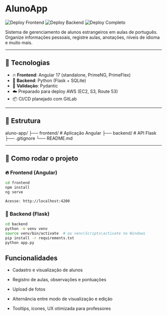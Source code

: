 # AlunoApp

![Deploy Frontend](https://github.com/diegoserpa/aluno-app/actions/workflows/deploy-frontend.yml/badge.svg)
![Deploy Backend](https://github.com/diegoserpa/aluno-app/actions/workflows/deploy-backend.yml/badge.svg)
![Deploy Completo](https://github.com/diegoserpa/aluno-app/actions/workflows/deploy-full.yml/badge.svg)

Sistema de gerenciamento de alunos estrangeiros em aulas de português.  
Organize informações pessoais, registre aulas, anotações, níveis de idioma e muito mais.

---

## 🧩 Tecnologias

- 🔥 **Frontend**: Angular 17 (standalone, PrimeNG, PrimeFlex)
- 🐍 **Backend**: Python (Flask + SQLite)
- 🧠 **Validação**: Pydantic
- ☁️ Preparado para deploy AWS (EC2, S3, Route 53)
- 📦 CI/CD planejado com GitLab

---

## 📁 Estrutura

aluno-app/
├── frontend/ # Aplicação Angular
├── backend/ # API Flask
├── .gitignore
└── README.md

---

## 🚀 Como rodar o projeto

### 🔥 Frontend (Angular)

```bash
cd frontend
npm install
ng serve

Acesse: http://localhost:4200
```

### 🐍 Backend (Flask)

```bash
cd backend
python -m venv venv
source venv/bin/activate  # ou venv\Scripts\activate no Windows
pip install -r requirements.txt
python app.py
```

## Funcionalidades

- Cadastro e visualização de alunos

- Registro de aulas, observações e pontuações

- Upload de fotos

- Alternância entre modo de visualização e edição

- Tooltips, ícones, UX otimizada para professores
